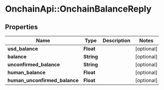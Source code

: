 # OnchainApi::OnchainBalanceReply

## Properties
Name | Type | Description | Notes
------------ | ------------- | ------------- | -------------
**usd_balance** | **Float** |  | [optional] 
**balance** | **String** |  | [optional] 
**unconfirmed_balance** | **String** |  | [optional] 
**human_balance** | **Float** |  | [optional] 
**human_unconfirmed_balance** | **Float** |  | [optional] 


